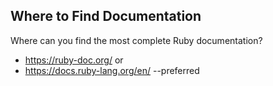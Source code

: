 ## Where to Find Documentation
Where can you find the most complete Ruby documentation?
- https://ruby-doc.org/ or
- https://docs.ruby-lang.org/en/ --preferred
